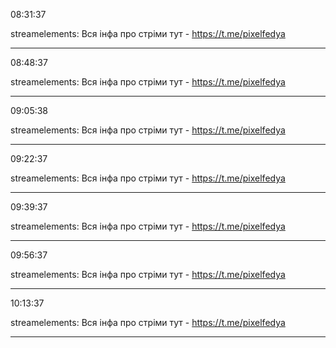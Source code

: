 08:31:37

streamelements: Вся інфа про стріми тут - https://t.me/pixelfedya

---

08:48:37

streamelements: Вся інфа про стріми тут - https://t.me/pixelfedya

---

09:05:38

streamelements: Вся інфа про стріми тут - https://t.me/pixelfedya

---

09:22:37

streamelements: Вся інфа про стріми тут - https://t.me/pixelfedya

---

09:39:37

streamelements: Вся інфа про стріми тут - https://t.me/pixelfedya

---

09:56:37

streamelements: Вся інфа про стріми тут - https://t.me/pixelfedya

---

10:13:37

streamelements: Вся інфа про стріми тут - https://t.me/pixelfedya

---

